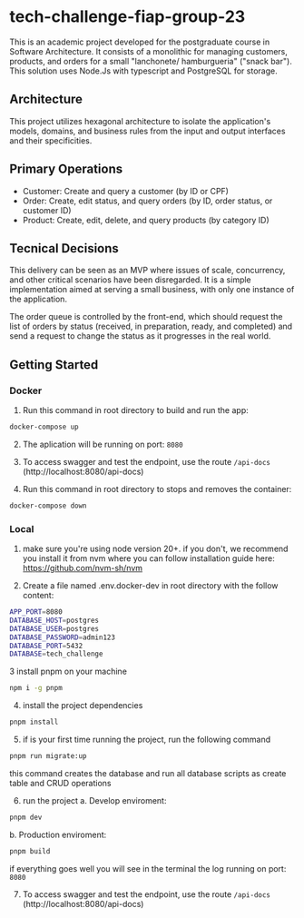 # tech-challenge-fiap-group-23

This is an academic project developed for the postgraduate course in Software Architecture. It consists of a monolithic for managing customers, products, and orders for a small "lanchonete/ hamburgueria" ("snack bar").
This solution uses Node.Js with typescript and PostgreSQL for storage.

## Architecture
This project utilizes hexagonal architecture to isolate the application's models, domains, and business rules from the input and output interfaces and their specificities.


## Primary Operations
- Customer: Create and query a customer (by ID or CPF)
- Order: Create, edit status, and query orders (by ID, order status, or customer ID)
- Product: Create, edit, delete, and query products (by category ID)

## Tecnical Decisions
This delivery can be seen as an MVP where issues of scale, concurrency, and other critical scenarios have been disregarded. It is a simple implementation aimed at serving a small business, with only one instance of the application.

The order queue is controlled by the front-end, which should request the list of orders by status (received, in preparation, ready, and completed) and send a request to change the status as it progresses in the real world.

## Getting Started

### Docker
1. Run this command in root directory to build and run the app:
```bash
docker-compose up
```

2. The aplication will be running on port: `8080`

3. To access swagger and test the endpoint, use the route `/api-docs` (http://localhost:8080/api-docs) 

4. Run this command in root directory to stops and removes the container:
```bash
docker-compose down
```


### Local
1. make sure you're using node version 20+. if you don't, we recommend you install it from nvm where you can follow installation guide here: https://github.com/nvm-sh/nvm


2. Create a file named .env.docker-dev in root directory with the follow content:
```bash
APP_PORT=8080
DATABASE_HOST=postgres
DATABASE_USER=postgres
DATABASE_PASSWORD=admin123
DATABASE_PORT=5432
DATABASE=tech_challenge
```
  
3 install pnpm on your machine
```bash
npm i -g pnpm
```

4. install the project dependencies
```bash
pnpm install
```

5. if is your first time running the project, run the following command
```bash
pnpm run migrate:up
```
this command creates the database and run all database scripts as create table and CRUD operations

6. run the project
  a.  Develop enviroment:
```bash
pnpm dev
```

  b.  Production enviroment:
```bash
pnpm build
```
if everything goes well you will see in the terminal the log running on port: `8080`

7. To access swagger and test the endpoint, use the route `/api-docs` (http://localhost:8080/api-docs) 

